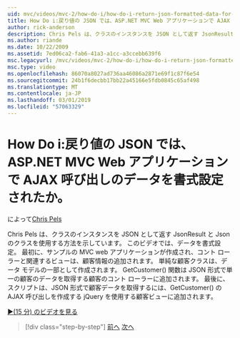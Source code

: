 ```yaml
---
uid: mvc/videos/mvc-2/how-do-i/how-do-i-return-json-formatted-data-for-an-ajax-call-in-an-aspnet-mvc-web-application
title: How Do i:戻り値の JSON では、ASP.NET MVC Web アプリケーションで AJAX 呼び出しのデータを書式設定されたか。 | Microsoft Docs
author: rick-anderson
description: Chris Pels は、クラスのインスタンスを JSON として返す JsonResult と Json のクラスを使用する方法を示しています。 このビデオでは、データを書式設定。 最初に、MVC web アプリケーションのサンプル.
ms.author: riande
ms.date: 10/22/2009
ms.assetid: 7ed06ca2-fab6-41a3-a1cc-a3ccebb639f6
msc.legacyurl: /mvc/videos/mvc-2/how-do-i/how-do-i-return-json-formatted-data-for-an-ajax-call-in-an-aspnet-mvc-web-application
msc.type: video
ms.openlocfilehash: 86070a8027ad736aa46086a2871e69f1c87f6e54
ms.sourcegitcommit: 24b1f6decbb17bb22a45166e5fdb0845c65af498
ms.translationtype: MT
ms.contentlocale: ja-JP
ms.lasthandoff: 03/01/2019
ms.locfileid: "57063329"
---
```

<a name="how-do-i-return-json-formatted-data-for-an-ajax-call-in-an-aspnet-mvc-web-application"></a>How Do i:戻り値の JSON では、ASP.NET MVC Web アプリケーションで AJAX 呼び出しのデータを書式設定されたか。
====================
によって[Chris Pels](https://twitter.com/chrispels)

Chris Pels は、クラスのインスタンスを JSON として返す JsonResult と Json のクラスを使用する方法を示しています。 このビデオでは、データを書式設定。 最初に、サンプルの MVC web アプリケーションが作成され、コント ローラーと関連するビューは、顧客情報の追加されます。 単純な顧客クラスは、データ モデルの一部として作成されます。 GetCustomer() 関数は JSON 形式で単一の顧客のデータを取得する顧客のコント ローラーに追加されます。 最後に、スクリプトは、JSON 形式で顧客データを取得するには、GetCustomer() の AJAX 呼び出しを作成する jQuery を使用する顧客ビューに追加されます。

[&#9654;(15 分) のビデオを見る](https://channel9.msdn.com/Blogs/ASP-NET-Site-Videos/how-do-i-return-json-formatted-data-for-an-ajax-call-in-an-aspnet-mvc-web-application)

> [!div class="step-by-step"]
> [前へ](aspnet-mvc-how-10-minute-technical-video-for-developers.md)
> [次へ](how-do-i-work-with-data-in-aspnet-mvc-partial-views.md)
